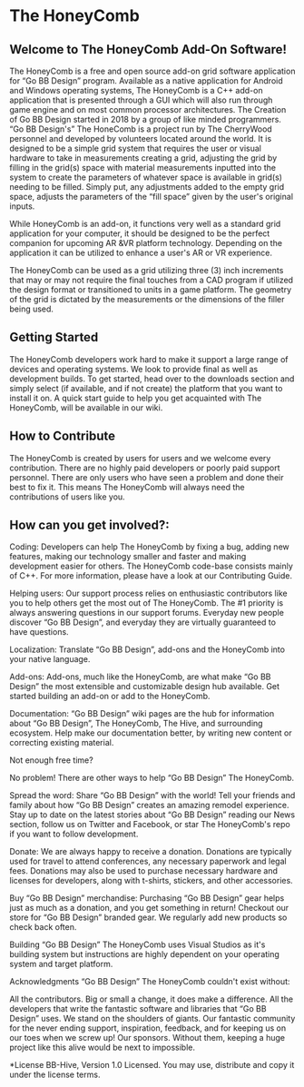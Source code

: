 # The HoneyComb
## Welcome to The HoneyComb Add-On Software!
The HoneyComb is a free and open source add-on grid software application for “Go BB Design” program. Available as a native application for Android and Windows operating systems, The HoneyComb is a C++ add-on application that is presented through a GUI which will also run through game engine and on most common processor architectures. The Creation of Go BB Design started in 2018 by a group of like minded programmers. “Go BB Design's” The HoneComb is a project run by The CherryWood personnel and developed by volunteers located around the world. It is designed to be a simple grid system that requires the user or visual hardware to take in measurements creating a grid, adjusting the grid by filling in the grid(s) space with material measurements inputted into the system to create the parameters of whatever space is available in grid(s) needing to be filled. Simply put, any adjustments added to the empty grid space, adjusts the parameters of the “fill space” given by the user's original inputs.

While HoneyComb is an add-on, it functions very well as a standard grid application for your computer, it should be designed to be the perfect companion for upcoming AR &VR platform technology. Depending on the application it can be utilized to enhance a user's AR or VR experience.

The HoneyComb can be used as a grid utilizing three (3) inch increments that may or may not require the final touches from a CAD program if utilized the design format or transitioned to units in a game platform. The geometry of the grid is dictated by the measurements or the dimensions of the filler being used.

## Getting Started
The HoneyComb developers work hard to make it support a large range of devices and operating systems. We look to provide final as well as development builds. To get started, head over to the downloads section and simply select (if available, and if not create) the platform that you want to install it on. A quick start guide to help you get acquainted with The HoneyComb, will be available in our wiki.

## How to Contribute
The HoneyComb is created by users for users and we welcome every contribution. There are no highly paid developers or poorly paid support personnel. There are only users who have seen a problem and done their best to fix it. This means The HoneyComb will always need the contributions of users like you.

## How can you get involved?:
Coding: Developers can help The HoneyComb by fixing a bug, adding new features, making our technology smaller and faster and making development easier for others. The HoneyComb code-base consists mainly of C++. For more information, please have a look at our Contributing Guide.

Helping users: Our support process relies on enthusiastic contributors like you to help others get the most out of The HoneyComb. The #1 priority is always answering questions in our support forums. Everyday new people discover “Go BB Design”, and everyday they are virtually guaranteed to have questions.

Localization: Translate “Go BB Design”, add-ons and the HoneyComb into your native language.

Add-ons: Add-ons, much like the HoneyComb, are what make “Go BB Design” the most extensible and customizable design hub available. Get started building an add-on or add to the HoneyComb.

Documentation: “Go BB Design” wiki pages are the hub for information about “Go BB Design”, The HoneyComb, The Hive, and surrounding ecosystem. Help make our documentation better, by writing new content or correcting existing material.

Not enough free time?

No problem! There are other ways to help “Go BB Design” The HoneyComb.

Spread the word: Share “Go BB Design” with the world! Tell your friends and family about how “Go BB Design” creates an amazing remodel experience. Stay up to date on the latest stories about “Go BB Design” reading our News section, follow us on Twitter and Facebook, or star The HoneyComb's repo if you want to follow development.

Donate: We are always happy to receive a donation. Donations are typically used for travel to attend conferences, any necessary paperwork and legal fees. Donations may also be used to purchase necessary hardware and licenses for developers, along with t-shirts, stickers, and other accessories.

Buy “Go BB Design” merchandise: Purchasing “Go BB Design” gear helps just as much as a donation, and you get something in return! Checkout our store for “Go BB Design” branded gear. We regularly add new products so check back often.

Building
“Go BB Design” The HoneyComb uses Visual Studios as it's building system but instructions are highly dependent on your operating system and target platform.

Acknowledgments
“Go BB Design” The HoneyComb couldn't exist without:

All the contributors. Big or small a change, it does make a difference.
All the developers that write the fantastic software and libraries that “Go BB Design” uses. We stand on the shoulders of giants.
Our fantastic community for the never ending support, inspiration, feedback, and for keeping us on our toes when we screw up!
Our sponsors. Without them, keeping a huge project like this alive would be next to impossible.

*License BB-Hive, Version 1.0 Licensed. You may use, distribute and copy it under the license terms.
